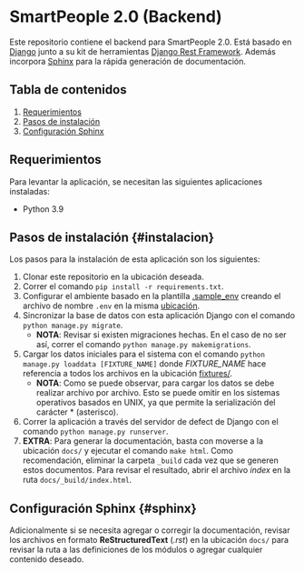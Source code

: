 # SmartPeople 2.0 (Backend)
Este repositorio contiene el backend para SmartPeople 2.0. Está basado en [Django](https://www.djangoproject.com/)
junto a su kit de herramientas [Django Rest Framework](https://www.django-rest-framework.org/). Además incorpora
[Sphinx](https://www.sphinx-doc.org/en/master/) para la rápida generación de documentación.

## Tabla de contenidos
1. [Requerimientos](#requerimientos)
2. [Pasos de instalación](#instalacion)
3. [Configuración Sphinx](#sphinx)
 
## Requerimientos
Para levantar la aplicación, se necesitan las siguientes aplicaciones instaladas:
- Python 3.9

## Pasos de instalación {#instalacion}
Los pasos para la instalación de esta aplicación son los siguientes:
1. Clonar este repositorio en la ubicación deseada.
2. Correr el comando `pip install -r requirements.txt`.
3. Configurar el ambiente basado en la plantilla [.sample_env](core/.sample_env) creando el archivo de nombre `.env` en
la misma [ubicación](core).
4. Sincronizar la base de datos con esta aplicación Django con el comando `python manage.py migrate`.
    - **NOTA**: Revisar si existen migraciones hechas. En el caso de no ser así, correr el comando
    `python manage.py makemigrations`.
5. Cargar los datos iniciales para el sistema con el comando `python manage.py loaddata [FIXTURE_NAME]` donde
_FIXTURE_NAME_ hace referencia a todos los archivos en la ubicación [fixtures/](fixtures).
    - **NOTA**: Como se puede observar, para cargar los datos se debe realizar archivo por archivo. Esto se puede omitir en
    los sistemas operativos basados en UNIX, ya que permite la serialización del carácter * (asterisco).
6. Correr la aplicación a través del servidor de defect de Django con el comando `python manage.py runserver`.
7. **EXTRA**: Para generar la documentación, basta con moverse a la ubicación `docs/` y ejecutar el comando `make html`.
Como recomendación, eliminar la carpeta `_build` cada vez que se generen estos documentos. Para revisar el resultado,
abrir el archivo _index_ en la ruta `docs/_build/index.html`.
## Configuración Sphinx {#sphinx}
Adicionalmente si se necesita agregar o corregir la documentación, revisar los archivos en formato **ReStructuredText**
(_.rst_) en la ubicación `docs/` para revisar la ruta a las definiciones de los módulos o agregar cualquier contenido
deseado.